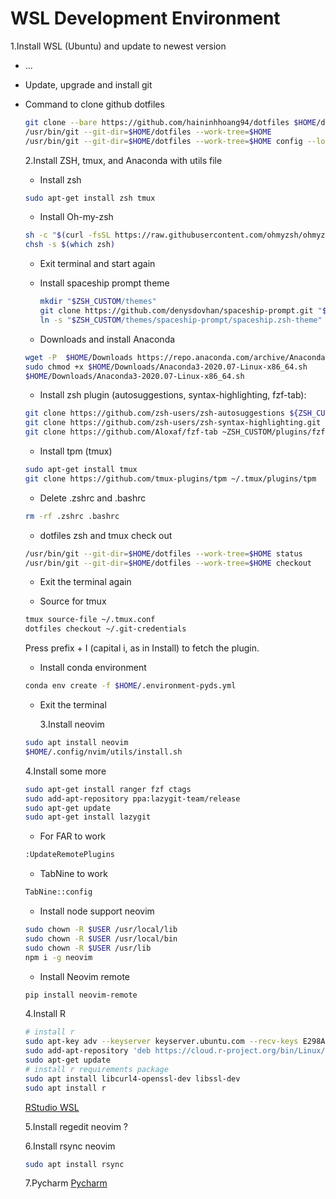 # WSL Development Environment

1.Install WSL (Ubuntu) and update to newest version

- ...
- Update, upgrade and install git
- Command to clone github dotfiles

  ```bash
  git clone --bare https://github.com/haininhhoang94/dotfiles $HOME/dotfiles
  /usr/bin/git --git-dir=$HOME/dotfiles --work-tree=$HOME
  /usr/bin/git --git-dir=$HOME/dotfiles --work-tree=$HOME config --local status.showUntrackedFiles no
  ```

  2.Install ZSH, tmux, and Anaconda with utils file

  - Install zsh

  ```bash
  sudo apt-get install zsh tmux
  ```

  - Install Oh-my-zsh

  ```bash
  sh -c "$(curl -fsSL https://raw.githubusercontent.com/ohmyzsh/ohmyzsh/master/tools/install.sh)"
  chsh -s $(which zsh)
  ```

  - Exit terminal and start again

  - Install spaceship prompt theme

    ```bash
    mkdir "$ZSH_CUSTOM/themes"
    git clone https://github.com/denysdovhan/spaceship-prompt.git "$ZSH_CUSTOM/themes/spaceship-prompt"
    ln -s "$ZSH_CUSTOM/themes/spaceship-prompt/spaceship.zsh-theme" "$ZSH_CUSTOM/themes/spaceship.zsh-theme"
    ```

  - Downloads and install Anaconda

  ```bash
  wget -P  $HOME/Downloads https://repo.anaconda.com/archive/Anaconda3-2020.07-Linux-x86_64.sh
  sudo chmod +x $HOME/Downloads/Anaconda3-2020.07-Linux-x86_64.sh
  $HOME/Downloads/Anaconda3-2020.07-Linux-x86_64.sh
  ```

  - Install zsh plugin (autosuggestions, syntax-highlighting, fzf-tab):

  ```bash
  git clone https://github.com/zsh-users/zsh-autosuggestions ${ZSH_CUSTOM:-~/.oh-my-zsh/custom}/plugins/zsh-autosuggestions
  git clone https://github.com/zsh-users/zsh-syntax-highlighting.git ${ZSH_CUSTOM:-~/.oh-my-zsh/custom}/plugins/zsh-syntax-highlighting
  git clone https://github.com/Aloxaf/fzf-tab ~ZSH_CUSTOM/plugins/fzf-tab
  ```

  - Install tpm (tmux)

  ```bash
  sudo apt-get install tmux
  git clone https://github.com/tmux-plugins/tpm ~/.tmux/plugins/tpm
  ```

  - Delete .zshrc and .bashrc

  ```bash
  rm -rf .zshrc .bashrc
  ```

  - dotfiles zsh and tmux check out

  ```bash
  /usr/bin/git --git-dir=$HOME/dotfiles --work-tree=$HOME status
  /usr/bin/git --git-dir=$HOME/dotfiles --work-tree=$HOME checkout
  ```

  - Exit the terminal again

  - Source for tmux

  ```bash
  tmux source-file ~/.tmux.conf
  dotfiles checkout ~/.git-credentials
  ```

  Press prefix + I (capital i, as in Install) to fetch the plugin.

  - Install conda environment

  ```bash
  conda env create -f $HOME/.environment-pyds.yml
  ```

  - Exit the terminal

    3.Install neovim

  ```bash
  sudo apt install neovim
  $HOME/.config/nvim/utils/install.sh
  ```

  4.Install some more

  ```bash
  sudo apt-get install ranger fzf ctags
  sudo add-apt-repository ppa:lazygit-team/release
  sudo apt-get update
  sudo apt-get install lazygit
  ```

  - For FAR to work

  ```bash
  :UpdateRemotePlugins
  ```

  - TabNine to work

  ```bash
  TabNine::config
  ```

  - Install node support neovim

  ```bash
  sudo chown -R $USER /usr/local/lib
  sudo chown -R $USER /usr/local/bin
  sudo chown -R $USER /usr/lib
  npm i -g neovim
  ```

  - Install Neovim remote

  ```bash
  pip install neovim-remote
  ```

  4.Install R

  ```bash
  # install r
  sudo apt-key adv --keyserver keyserver.ubuntu.com --recv-keys E298A3A825C0D65DFD57CBB651716619E084DAB9
  sudo add-apt-repository 'deb https://cloud.r-project.org/bin/Linux/ubuntu focal-cran40/'
  sudo apt-get update
  # install r requirements package
  sudo apt install libcurl4-openssl-dev libssl-dev
  sudo apt install r
  ```

  [RStudio WSL](https://support.rstudio.com/hc/en-us/articles/360049776974-Using-RStudio-Server-in-Windows-WSL2)

  5.Install regedit neovim ?

  6.Install rsync neovim

  ```bash
  sudo apt install rsync
  ```

  7.Pycharm
  [Pycharm](https://www.jetbrains.com/help/pycharm/using-wsl-as-a-remote-interpreter.html)
